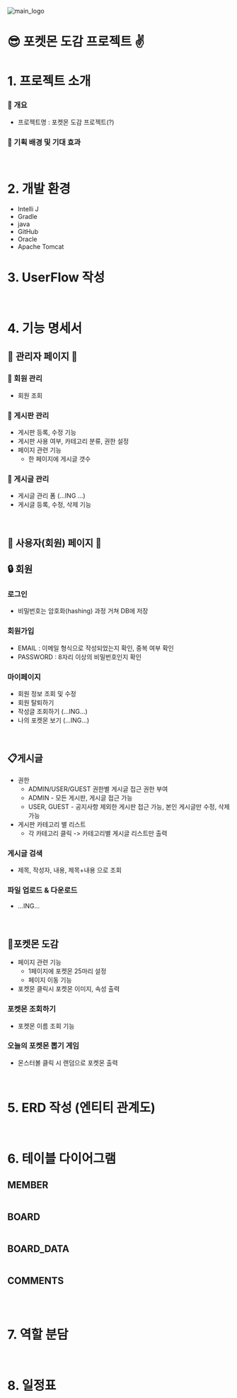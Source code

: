 ![main_logo](https://github.com/heyejiyang/PokemonBook_pj/assets/163953938/0d95ae0a-eec6-439e-83bc-0d3d37dff59a)
# 😎 포켓몬 도감 프로젝트 ✌
# 1. 프로젝트 소개
### 🔹 개요
- 프로젝트명 : 포켓몬 도감 프로젝트(?)
### 🔹 기획 배경 및 기대 효과
<BR>

# 2. 개발 환경
- Intelli J
- Gradle
- java
- GitHub
- Oracle
- Apache Tomcat
  <BR>

# 3. UserFlow 작성
<BR>

# 4. 기능 명세서
## 🔹 관리자 페이지 🔹
### 📌 회원 관리
- 회원 조회

### 📌 게시판 관리
- 게시판 등록, 수정 기능
- 게시판 사용 여부, 카테고리 분류, 권한 설정
- 페이지 관련 기능
  - 한 페이지에 게시글 갯수
    
    
### 📌 게시글 관리
- 게시글 관리 폼 (...ING ...)
- 게시글 등록, 수정, 삭제 기능

<BR>


## 🔹 사용자(회원) 페이지 🔹
##  🔒 회원
### 로그인
- 비밀번호는 암호화(hashing) 과정 거쳐 DB에 저장
### 회원가입
- EMAIL : 이메일 형식으로 작성되었는지 확인, 중복 여부 확인
- PASSWORD : 8자리 이상의 비밀번호인지 확인
### 마이페이지
- 회원 정보 조회 및 수정
- 회원 탈퇴하기
- 작성글 조회하기 (...ING...)
- 나의 포켓몬 보기 (...ING...)

<BR>

## 📋게시글
- 권한
    - ADMIN/USER/GUEST 권한별 게시글 접근 권한 부여
    - ADMIN - 모든 게시판, 게시글 접근 가능
    - USER, GUEST - 공지사항 제외한 게시판 접근 가능, 본인 게시글만 수정, 삭제 가능 
- 게시판 카테고리 별 리스트
  - 각 카테고리 클릭 -> 카테고리별 게시글 리스트만 출력
### 게시글 검색
- 제목, 작성자, 내용, 제목+내용 으로 조회

### 파일 업로드 & 다운로드
- ...ING...

<BR>

## 🚩포켓몬 도감
- 페이지 관련 기능
    - 1페이지에 포켓몬 25마리 설정
    - 페이지 이동 기능
- 포켓몬 클릭시 포켓몬 이미지, 속성 출력
### 포켓몬 조회하기
- 포켓몬 이름 조회 기능
### 오늘의 포켓몬 뽑기 게임
- 몬스터볼 클릭 시 랜덤으로 포켓몬 출력


<BR>

# 5. ERD 작성 (엔티티 관계도)

<BR>

# 6. 테이블 다이어그램
## MEMBER
```

```
## BOARD
```

```
## BOARD_DATA
```

```
## COMMENTS
```

```
<BR>

# 7. 역할 분담

<BR>

# 8. 일정표
